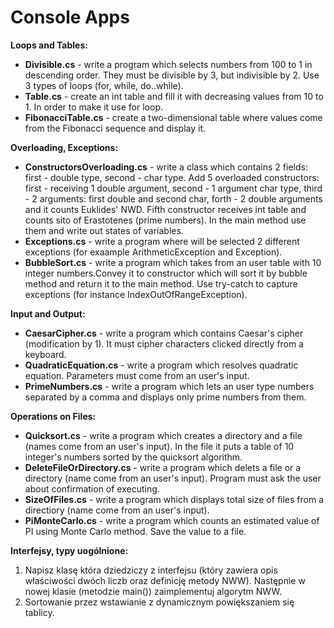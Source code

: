 # Console Apps

**Loops and Tables:** <br/>
- **Divisible.cs** - write a program which selects numbers from 100 to 1 in descending order. They must be divisible by 3, but indivisible by 2. Use 3 types of loops (for, while, do..while). <br/>
- **Table.cs** - create an int table and fill it with decreasing values from 10 to 1. In order to make it use for loop. <br/>
- **FibonacciTable.cs** - create a two-dimensional table where values come from the Fibonacci sequence and display it.<br/>

**Overloading, Exceptions:** <br/>
- **ConstructorsOverloading.cs** - write a class which contains 2 fields: first - double type, second - char type. Add 5 overloaded constructors: first - receiving 1 double argument, second - 1 argument char type, third - 2 arguments: first double and second char, forth - 2 double arguments and it counts Euklides' NWD. Fifth constructor receives int table and counts sito of Erastotenes (prime numbers). In the main method use them and write out states of variables.<br/>
- **Exceptions.cs** - write a program where will be selected 2 different exceptions (for exaample ArithmeticException and Exception).<br/>
- **BubbleSort.cs** - write a program which takes from an user table with 10 integer numbers.Convey it to constructor which will sort it by bubble method and return it to the main method. Use try-catch to capture exceptions (for instance IndexOutOfRangeException).<br/>

**Input and Output:**
- **CaesarCipher.cs** - write a program which contains Caesar's cipher (modification by 1). It must cipher characters clicked directly from a keyboard.<br/>
- **QuadraticEquation.cs** - write a program which resolves quadratic equation. Parameters must come from an user's input.<br/>
- **PrimeNumbers.cs** - write a program which lets an user type numbers separated by a comma and displays only prime numbers from them.<br/>


**Operations on Files:**
- **Quicksort.cs** - write a program which creates a directory and a file (names come from an user's input). In the file it puts a table of 10 integer's numbers sorted by the quicksort algorithm.<br/>
- **DeleteFileOrDirectory.cs** - write a program which delets a file or a directory (name come from an user's input). Program must ask the user about confirmation of executing. <br/> 
- **SizeOfFiles.cs** - write a program which displays total size of files from a directiory (name come from an user's input).<br/>
- **PiMonteCarlo.cs** - write a program which counts an estimated value of PI using Monte Carlo method. Save the value to a file.<br/>

**Interfejsy, typy uogólnione:**
1. Napisz klasę która dziedziczy z interfejsu (który zawiera opis właściwości dwóch liczb oraz definicję metody NWW). Następnie w nowej klasie (metodzie main()) zaimplementuj algorytm NWW.
2. Sortowanie przez wstawianie z dynamicznym powiększaniem się tablicy.

